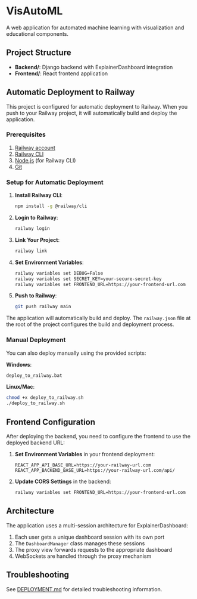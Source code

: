 # VisAutoML

A web application for automated machine learning with visualization and educational components.

## Project Structure

- **Backend/**: Django backend with ExplainerDashboard integration
- **Frontend/**: React frontend application

## Automatic Deployment to Railway

This project is configured for automatic deployment to Railway. When you push to your Railway project, it will automatically build and deploy the application.

### Prerequisites

1. [Railway account](https://railway.app/)
2. [Railway CLI](https://docs.railway.app/develop/cli)
3. [Node.js](https://nodejs.org/) (for Railway CLI)
4. [Git](https://git-scm.com/)

### Setup for Automatic Deployment

1. **Install Railway CLI**:
   ```bash
   npm install -g @railway/cli
   ```

2. **Login to Railway**:
   ```bash
   railway login
   ```

3. **Link Your Project**:
   ```bash
   railway link
   ```

4. **Set Environment Variables**:
   ```bash
   railway variables set DEBUG=False
   railway variables set SECRET_KEY=your-secure-secret-key
   railway variables set FRONTEND_URL=https://your-frontend-url.com
   ```

5. **Push to Railway**:
   ```bash
   git push railway main
   ```

The application will automatically build and deploy. The `railway.json` file at the root of the project configures the build and deployment process.

### Manual Deployment

You can also deploy manually using the provided scripts:

**Windows**:
```bash
deploy_to_railway.bat
```

**Linux/Mac**:
```bash
chmod +x deploy_to_railway.sh
./deploy_to_railway.sh
```

## Frontend Configuration

After deploying the backend, you need to configure the frontend to use the deployed backend URL:

1. **Set Environment Variables** in your frontend deployment:
   ```
   REACT_APP_API_BASE_URL=https://your-railway-url.com
   REACT_APP_BACKEND_BASE_URL=https://your-railway-url.com/api/
   ```

2. **Update CORS Settings** in the backend:
   ```bash
   railway variables set FRONTEND_URL=https://your-frontend-url.com
   ```

## Architecture

The application uses a multi-session architecture for ExplainerDashboard:

1. Each user gets a unique dashboard session with its own port
2. The `DashboardManager` class manages these sessions
3. The proxy view forwards requests to the appropriate dashboard
4. WebSockets are handled through the proxy mechanism

## Troubleshooting

See [DEPLOYMENT.md](Backend/DEPLOYMENT.md) for detailed troubleshooting information.

